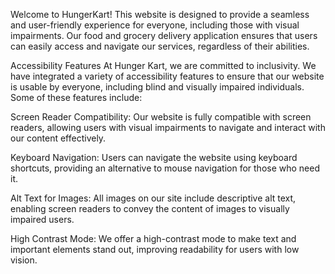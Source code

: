 Welcome to HungerKart! This website is designed to provide a seamless and user-friendly experience for everyone, including those with visual impairments. Our food and grocery delivery application ensures that users can easily access and navigate our services, regardless of their abilities.

Accessibility Features
At Hunger Kart, we are committed to inclusivity. We have integrated a variety of accessibility features to ensure that our website is usable by everyone, including blind and visually impaired individuals. Some of these features include:

Screen Reader Compatibility: Our website is fully compatible with screen readers, allowing users with visual impairments to navigate and interact with our content effectively.

Keyboard Navigation: Users can navigate the website using keyboard shortcuts, providing an alternative to mouse navigation for those who need it.

Alt Text for Images: All images on our site include descriptive alt text, enabling screen readers to convey the content of images to visually impaired users.

High Contrast Mode: We offer a high-contrast mode to make text and important elements stand out, improving readability for users with low vision.
